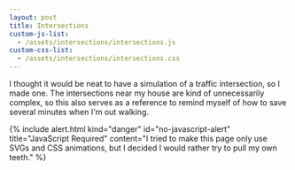 ```yaml
---
layout: post
title: Intersections
custom-js-list:
  - /assets/intersections/intersections.js
custom-css-list:
  - /assets/intersections/intersections.css
---
```


I thought it would be neat to have a simulation of a traffic intersection, so I made one. The intersections near my house are kind of unnecessarily complex, so this also serves as a reference to remind myself of how to save several minutes when I'm out walking.

{% include alert.html
kind="danger"
id="no-javascript-alert"
title="JavaScript Required"
content="I tried to make this page only use SVGs and CSS animations, but I decided I would rather try to pull my own teeth."
%}

<div class="center hidden" id="interactive">
</div>
